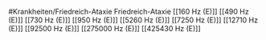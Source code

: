 #Krankheiten/Friedreich-Ataxie
Friedreich-Ataxie
[[160 Hz (E)]]
[[490 Hz (E)]]
[[730 Hz (E)]]
[[950 Hz (E)]]
[[5260 Hz (E)]]
[[7250 Hz (E)]]
[[12710 Hz (E)]]
[[92500 Hz (E)]]
[[275000 Hz (E)]]
[[425430 Hz (E)]]